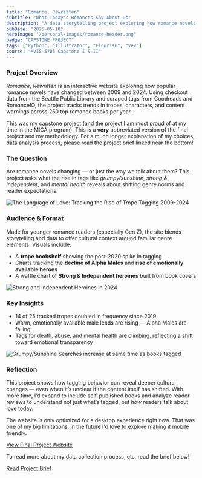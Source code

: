 ```yaml
---
title: "Romance, Rewritten"
subtitle: "What Today's Romances Say About Us"
description: "A data storytelling project exploring how romance novels have changed from 2009 to 2024."
pubDate: "2025-05-10"
heroImage: "/personal/images/romance-header.png"
badge: "CAPSTONE PROJECT"
tags: ["Python", "Illustrator", "Flourish", "Vev"]
course: "MVIS 5705 Capstone I & II"
---
```


### **Project Overview**

*Romance, Rewritten* is an interactive website exploring how popular romance novels have changed between 2009 and 2024. Using checkout data from the Seattle Public Library and scraped tags from Goodreads and RomanceIO, the project tracks trends in tropes, characters, and content warnings across 250 top romance books per year.

This was my capstone project (and the project I am most proud of at my time in the MICA program). This is a **very** abbreviated version of the final project and my methodology. For a much longer explanation of my choices, data analysis process, please read the project brief linked near the bottom!

### **The Question**

Are romance novels changing — or just the way we talk about them? This project asks what the rise in tags like *grumpy/sunshine*, *strong & independent*, and *mental health* reveals about shifting genre norms and reader expectations.

![The Language of Love: Tracking the Rise of Trope Tagging 2009-2024](/personal/images/romance-tropes.png)

### **Audience & Format**

Made for younger romance readers (especially Gen Z), the site blends storytelling and data to offer cultural context around familiar genre elements. Visuals include:

- A **trope bookshelf** showing the post-2020 spike in tagging
- Charts tracking the **decline of Alpha Males** and **rise of emotionally available heroes**
- A waffle chart of **Strong & Independent heroines** built from book covers

![Strong and Independent Heroines in 2024](/personal/images/romance-heroines.png)

### **Key Insights**

- 14 of 25 tracked tropes doubled in frequency since 2019
- Warm, emotionally available male leads are rising — Alpha Males are falling
- Tags for death, abuse, and mental health are climbing, reflecting a shift toward emotional transparency

![Grumpy/Sunshine Searches increase at same time as books tagged](/personal/images/romance-grumpy.png) 

### **Reflection**

This project shows how tagging behavior can reveal deeper cultural changes — even when it’s unclear if the content itself has shifted. With more time, I’d expand to include self-published books and analyze reader reviews to understand not just what’s tagged, but *how* readers talk about love today.

The website is only optimized for a desktop experience right now. That was one of my big limitations, in the future I'd love to explore making it mobile friendly.

<div class="text-center">
  <a 
    href="https://a-kabarbour.vev.site/capstone"
    class="text-primaryPurple text-xl underline hover:text-black"
    target="_blank"
    rel="noopener noreferrer"
  >
    View Final Project Website
  </a>
</div>

To read more about my data collection process, etc, read the brief below!

<div class="text-center">
  <a 
    href="/personal/romance_kbarbour_brief.pdf"
    class="text-primaryPurple text-xl underline hover:text-black"
    target="_blank"
    rel="noopener noreferrer"
  >
    Read Project Brief
  </a>
</div>
